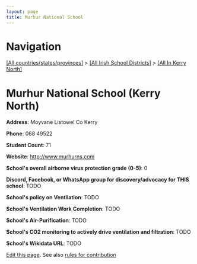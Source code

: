```yaml
---
layout: page
title: Murhur National School
---
```

# Navigation

[[All countries/states/provinces]](../../..) > [[All Irish School Districts]](../..) > [[All In Kerry North]](..)

# Murhur National School (Kerry North)

**Address**: Moyvane Listowel Co Kerry

**Phone**: 068 49522

**Student Count**: 71

**Website**: <http://www.murhurns.com>

**School's overall airborne virus protection grade (0-5)**: 0

**Discord, Facebook, or WhatsApp group for discovery/advocacy for THIS school**: TODO

**School's policy on Ventilation**: TODO

**School's Ventilation Work Completion**: TODO

**School's Air-Purification**: TODO

**School's CO2 monitoring to actively drive ventilation and filtration**: TODO

**School's Wikidata URL**: TODO


[Edit this page](https://github.com/ventilate-schools/Ireland/edit/main/./Kerry_North/Murhur_National_School.md). See also [rules for contribution](../../../contribution-rules/)
